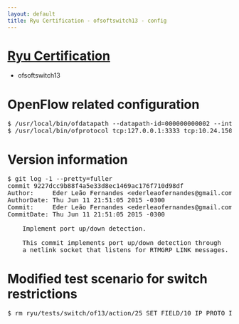 ```yaml
---
layout: default
title: Ryu Certification - ofsoftswitch13 - config
---
```

# [Ryu Certification](http://osrg.github.io/ryu/certification.html)
* ofsoftswitch13

# OpenFlow related configuration
<pre>
$ /usr/local/bin/ofdatapath --datapath-id=000000000002 --interface=eth21,eth22,eth23 ptcp:3333
$ /usr/local/bin/ofprotocol tcp:127.0.0.1:3333 tcp:10.24.150.30:6633
</pre>

# Version information
<pre>
$ git log -1 --pretty=fuller
commit 9227dcc9b88f4a5e33d8ec1469ac176f710d98df
Author:     Eder Leão Fernandes &lt;ederleaofernandes@gmail.com&gt;
AuthorDate: Thu Jun 11 21:51:05 2015 -0300
Commit:     Eder Leão Fernandes &lt;ederleaofernandes@gmail.com&gt;
CommitDate: Thu Jun 11 21:51:05 2015 -0300

    Implement port up/down detection.
    
    This commit implements port up/down detection through
    a netlink socket that listens for RTMGRP_LINK messages.
</pre>

# Modified test scenario for switch restrictions
<pre>
$ rm ryu/tests/switch/of13/action/25_SET_FIELD/10_IP_PROTO_IPv6.json
</pre>
